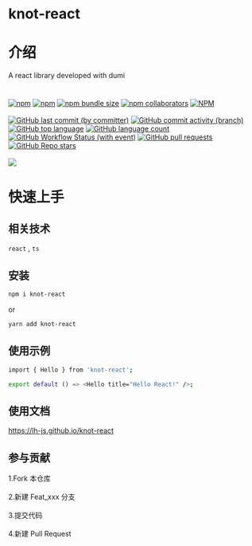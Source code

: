 # knot-react

# 介绍

A react library developed with dumi

#

[![npm](https://img.shields.io/npm/v/knot-react)](https://www.npmjs.com/package/knot-react)
[![npm](https://img.shields.io/npm/dw/knot-react)](https://www.npmjs.com/package/knot-react)
[![npm bundle size](https://img.shields.io/bundlephobia/minzip/knot-react)](https://www.npmjs.com/package/knot-react)
[![npm collaborators](https://img.shields.io/npm/collaborators/knot-react)](https://www.npmjs.com/package/knot-react)
[![NPM](https://img.shields.io/npm/l/knot-react)](https://www.npmjs.com/package/knot-react)
<br/><br/>
[![GitHub last commit (by committer)](https://img.shields.io/github/last-commit/lh-js/knot-react)](https://github.com/lh-js/knot-react)
[![GitHub commit activity (branch)](https://img.shields.io/github/commit-activity/t/lh-js/knot-react)](https://github.com/lh-js/knot-react)
[![GitHub top language](https://img.shields.io/github/languages/top/lh-js/knot-react)](https://github.com/lh-js/knot-react)
[![GitHub language count](https://img.shields.io/github/languages/count/lh-js/knot-react)](https://github.com/lh-js/knot-react)
[![GitHub Workflow Status (with event)](https://img.shields.io/github/actions/workflow/status/lh-js/knot-react/ci.yml)](https://github.com/lh-js/knot-react)
[![GitHub pull requests](https://img.shields.io/github/issues-pr/lh-js/knot-react)](https://github.com/lh-js/knot-react)
[![GitHub Repo stars](https://img.shields.io/github/stars/lh-js/knot-react)](https://github.com/lh-js/knot-react)
<br/><br/>
![](https://komarev.com/ghpvc/?username=lh-js&color=dc143c)

#

# 快速上手

## 相关技术

`react` , `ts`

## 安装

```bash
npm i knot-react
```

or

```bash
yarn add knot-react
```

## 使用示例

```bash
import { Hello } from 'knot-react';

export default () => <Hello title="Hello React!" />;
```

## 使用文档

https://lh-js.github.io/knot-react

## 参与贡献

1.Fork 本仓库 <br/><br/>2.新建 Feat_xxx 分支 <br/><br/>3.提交代码 <br/><br/>4.新建 Pull Request
